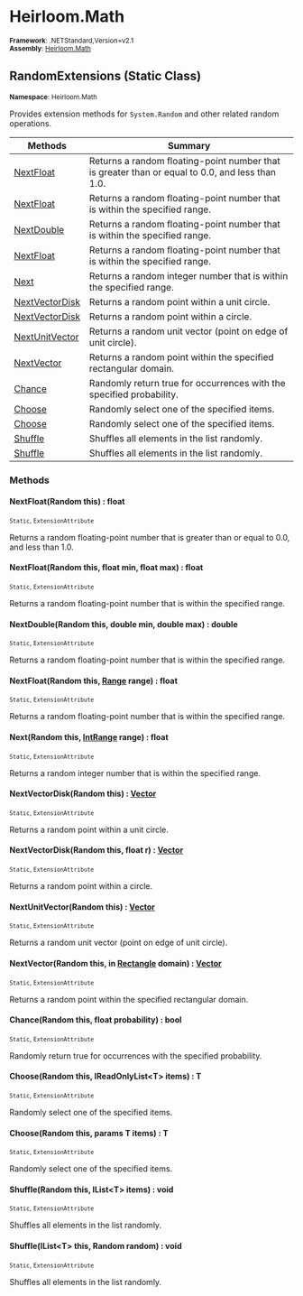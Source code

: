 # Heirloom.Math

<small>**Framework**: .NETStandard,Version=v2.1</small>  
<small>**Assembly**: [Heirloom.Math](../heirloom.math/heirloom.math.md)</small>  

## RandomExtensions (Static Class)
<small>**Namespace**: Heirloom.Math</sub></small>  

Provides extension methods for `System.Random` and other related random operations.

| Methods | Summary |
|---------|---------|
| [NextFloat](#NEXDC2B233D) | Returns a random floating-point number that is greater than or equal to 0.0, and less than 1.0. |
| [NextFloat](#NEXDA61B1EF) | Returns a random floating-point number that is within the specified range. |
| [NextDouble](#NEXEFCA8567) | Returns a random floating-point number that is within the specified range. |
| [NextFloat](#NEX5DE968A5) | Returns a random floating-point number that is within the specified range. |
| [Next](#NEX4EEC8581) | Returns a random integer number that is within the specified range. |
| [NextVectorDisk](#NEX510C1350) | Returns a random point within a unit circle. |
| [NextVectorDisk](#NEXA7E55EE0) | Returns a random point within a circle. |
| [NextUnitVector](#NEX9F8851A1) | Returns a random unit vector (point on edge of unit circle). |
| [NextVector](#NEXB62F4E77) | Returns a random point within the specified rectangular domain. |
| [Chance](#CHA4F5BB1DF) | Randomly return true for occurrences with the specified probability. |
| [Choose<T>](#CHO35D979BA) | Randomly select one of the specified items. |
| [Choose<T>](#CHOAA1704A7) | Randomly select one of the specified items. |
| [Shuffle<T>](#SHU79DAFD52) | Shuffles all elements in the list randomly. |
| [Shuffle<T>](#SHU28E3FA21) | Shuffles all elements in the list randomly. |

### Methods

#### <a name="NEXDC2B233D"></a>NextFloat(Random this) : float

<small>`Static`, `ExtensionAttribute`</small>

Returns a random floating-point number that is greater than or equal to 0.0, and less than 1.0.


#### <a name="NEXDA61B1EF"></a>NextFloat(Random this, float min, float max) : float

<small>`Static`, `ExtensionAttribute`</small>

Returns a random floating-point number that is within the specified range.


#### <a name="NEXEFCA8567"></a>NextDouble(Random this, double min, double max) : double

<small>`Static`, `ExtensionAttribute`</small>

Returns a random floating-point number that is within the specified range.


#### <a name="NEX5DE968A5"></a>NextFloat(Random this, [Range](heirloom.math.range.md) range) : float

<small>`Static`, `ExtensionAttribute`</small>

Returns a random floating-point number that is within the specified range.


#### <a name="NEX4EEC8581"></a>Next(Random this, [IntRange](heirloom.math.intrange.md) range) : float

<small>`Static`, `ExtensionAttribute`</small>

Returns a random integer number that is within the specified range.


#### <a name="NEX510C1350"></a>NextVectorDisk(Random this) : [Vector](heirloom.math.vector.md)

<small>`Static`, `ExtensionAttribute`</small>

Returns a random point within a unit circle.


#### <a name="NEXA7E55EE0"></a>NextVectorDisk(Random this, float r) : [Vector](heirloom.math.vector.md)

<small>`Static`, `ExtensionAttribute`</small>

Returns a random point within a circle.


#### <a name="NEX9F8851A1"></a>NextUnitVector(Random this) : [Vector](heirloom.math.vector.md)

<small>`Static`, `ExtensionAttribute`</small>

Returns a random unit vector (point on edge of unit circle).


#### <a name="NEXB62F4E77"></a>NextVector(Random this, in [Rectangle](heirloom.math.rectangle.md) domain) : [Vector](heirloom.math.vector.md)

<small>`Static`, `ExtensionAttribute`</small>

Returns a random point within the specified rectangular domain.


#### <a name="CHA4F5BB1DF"></a>Chance(Random this, float probability) : bool

<small>`Static`, `ExtensionAttribute`</small>

Randomly return true for occurrences with the specified probability.


#### <a name="CHO35D979BA"></a>Choose<T>(Random this, IReadOnlyList\<T> items) : T

<small>`Static`, `ExtensionAttribute`</small>

Randomly select one of the specified items.


#### <a name="CHOAA1704A7"></a>Choose<T>(Random this, params T items) : T

<small>`Static`, `ExtensionAttribute`</small>

Randomly select one of the specified items.


#### <a name="SHU79DAFD52"></a>Shuffle<T>(Random this, IList\<T> items) : void

<small>`Static`, `ExtensionAttribute`</small>

Shuffles all elements in the list randomly.


#### <a name="SHU28E3FA21"></a>Shuffle<T>(IList\<T> this, Random random) : void

<small>`Static`, `ExtensionAttribute`</small>

Shuffles all elements in the list randomly.


